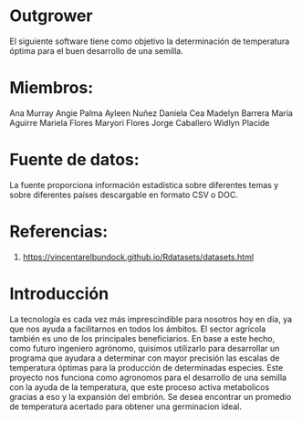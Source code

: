 # Outgrower
El siguiente software tiene como objetivo la determinación de temperatura óptima para el buen desarrollo de una semilla.

# Miembros:
Ana Murray
Angie Palma 
Ayleen Nuñez 
Daniela Cea 
Madelyn Barrera
María Aguirre
Mariela Flores 
Maryori Flores 
Jorge Caballero
Widlyn Placide 

# Fuente de datos: 
La fuente proporciona información estadística sobre diferentes temas y sobre diferentes países descargable en formato CSV o DOC.

# Referencias: 
1) https://vincentarelbundock.github.io/Rdatasets/datasets.html 


# Introducción 
La tecnología es cada vez más imprescindible para nosotros hoy en día, ya que nos ayuda a facilitarnos en todos los ámbitos.
El sector agrícola también es uno de los principales beneficiarios. En base a este hecho, como futuro ingeniero agrónomo, quisimos utilizarlo para
desarrollar un programa que ayudara a determinar con mayor precisión las escalas de temperatura óptimas para la producción de determinadas especies.
Este proyecto nos funciona como agronomos para el desarrollo de una semilla con la ayuda de la temperatura, que este proceso activa metabolicos gracias a eso y la expansión del embrión. 
Se desea encontrar un promedio de temperatura acertado para obtener una germinacion ideal.
